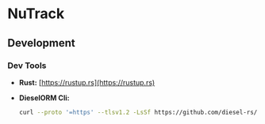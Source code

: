 # NuTrack

## Development

### Dev Tools

- **Rust:**
    [https://rustup.rs](https://rustup.rs)

- **DieselORM Cli:**

    ```sh
    curl --proto '=https' --tlsv1.2 -LsSf https://github.com/diesel-rs/diesel/releases/download/v2.2.1/diesel_cli-installer.sh | sh
    ```
